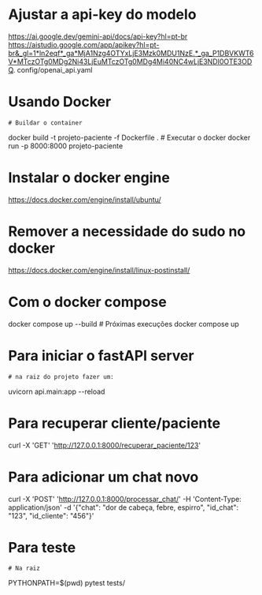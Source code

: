 # Ajustar a api-key do modelo
https://ai.google.dev/gemini-api/docs/api-key?hl=pt-br
https://aistudio.google.com/app/apikey?hl=pt-br&_gl=1*ln2eqf*_ga*MjA1Nzg4OTYxLjE3Mzk0MDU1NzE.*_ga_P1DBVKWT6V*MTczOTg0MDg2Ni43LjEuMTczOTg0MDg4Mi40NC4wLjE3NDI0OTE3ODQ.
config/openai_api.yaml

# Usando Docker
    # Buildar o container
docker build -t projeto-paciente -f Dockerfile .
    # Executar o docker
docker run -p 8000:8000 projeto-paciente

# Instalar o docker engine
https://docs.docker.com/engine/install/ubuntu/

# Remover a necessidade do sudo no docker
https://docs.docker.com/engine/install/linux-postinstall/

# Com o docker compose
docker compose up --build
    # Próximas execuções
docker compose up

# Para iniciar o fastAPI server
    # na raiz do projeto fazer um:
uvicorn api.main:app --reload

# Para recuperar cliente/paciente
curl -X 'GET' 'http://127.0.0.1:8000/recuperar_paciente/123'

# Para adicionar um chat novo
curl -X 'POST'   'http://127.0.0.1:8000/processar_chat/'   -H 'Content-Type: application/json'   -d '{"chat": "dor de cabeça, febre, espirro", "id_chat": "123", "id_cliente": "456"}'

# Para teste
    # Na raiz
PYTHONPATH=$(pwd) pytest tests/
